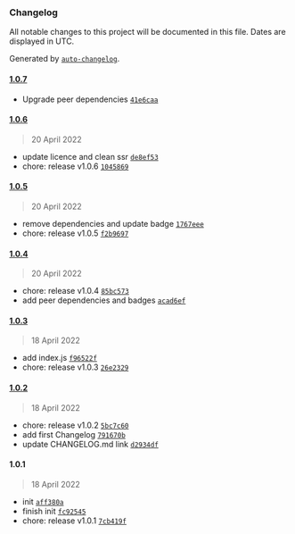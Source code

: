 ### Changelog

All notable changes to this project will be documented in this file. Dates are displayed in UTC.

Generated by [`auto-changelog`](https://github.com/CookPete/auto-changelog).

#### [1.0.7](https://github.com/NovaGaia/gatsby-plugin-appointlet/compare/1.0.6...1.0.7)

- Upgrade peer dependencies [`41e6caa`](https://github.com/NovaGaia/gatsby-plugin-appointlet/commit/41e6caae029ef4550f69c76e3fbebfdf8d21997d)

#### [1.0.6](https://github.com/NovaGaia/gatsby-plugin-appointlet/compare/1.0.5...1.0.6)

> 20 April 2022

- update licence and clean ssr [`de8ef53`](https://github.com/NovaGaia/gatsby-plugin-appointlet/commit/de8ef530e08c3685e730041825e62fa1468b7515)
- chore: release v1.0.6 [`1045869`](https://github.com/NovaGaia/gatsby-plugin-appointlet/commit/1045869318ce3cb9031489f8283cf463845bf7bc)

#### [1.0.5](https://github.com/NovaGaia/gatsby-plugin-appointlet/compare/1.0.4...1.0.5)

> 20 April 2022

- remove dependencies and update badge [`1767eee`](https://github.com/NovaGaia/gatsby-plugin-appointlet/commit/1767eee9dafe2084e0edc8a961d3801e59acad5e)
- chore: release v1.0.5 [`f2b9697`](https://github.com/NovaGaia/gatsby-plugin-appointlet/commit/f2b9697d013262cae14f9673ebed38b517ab3800)

#### [1.0.4](https://github.com/NovaGaia/gatsby-plugin-appointlet/compare/1.0.3...1.0.4)

> 20 April 2022

- chore: release v1.0.4 [`85bc573`](https://github.com/NovaGaia/gatsby-plugin-appointlet/commit/85bc573dfd78ca4d0729c0d7568656523aae9613)
- add peer dependencies and badges [`acad6ef`](https://github.com/NovaGaia/gatsby-plugin-appointlet/commit/acad6ef11e7da8c632d35f56a37a941a9ccbba9e)

#### [1.0.3](https://github.com/NovaGaia/gatsby-plugin-appointlet/compare/1.0.2...1.0.3)

> 18 April 2022

- add index.js [`f96522f`](https://github.com/NovaGaia/gatsby-plugin-appointlet/commit/f96522f56d80fca234607dfde000c806323d0661)
- chore: release v1.0.3 [`26e2329`](https://github.com/NovaGaia/gatsby-plugin-appointlet/commit/26e2329c1dc7ed1a611f4373f93841ee59710311)

#### [1.0.2](https://github.com/NovaGaia/gatsby-plugin-appointlet/compare/1.0.1...1.0.2)

> 18 April 2022

- chore: release v1.0.2 [`5bc7c60`](https://github.com/NovaGaia/gatsby-plugin-appointlet/commit/5bc7c602ef0beac6129846b44857f0a5847e1455)
- add first Changelog [`791670b`](https://github.com/NovaGaia/gatsby-plugin-appointlet/commit/791670b75cf53bc1a5696e5c1fc994ab3910155e)
- update CHANGELOG.md link [`d2934df`](https://github.com/NovaGaia/gatsby-plugin-appointlet/commit/d2934df219c41d383a3f15d327097a6b9535fba5)

#### 1.0.1

> 18 April 2022

- init [`aff380a`](https://github.com/NovaGaia/gatsby-plugin-appointlet/commit/aff380a2eaee33ef3ef283c8657081f36e2f2633)
- finish init [`fc92545`](https://github.com/NovaGaia/gatsby-plugin-appointlet/commit/fc92545e2f4a78e934e96a28810a286707969334)
- chore: release v1.0.1 [`7cb419f`](https://github.com/NovaGaia/gatsby-plugin-appointlet/commit/7cb419fa4d4e09c1b8ee994f7efc67c98b6f4ddf)
